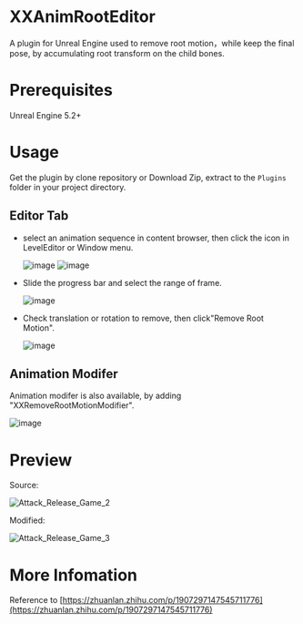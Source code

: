 # XXAnimRootEditor
A plugin for Unreal Engine used to remove root motion，while keep the final pose, by accumulating root transform on the child bones.

# Prerequisites
Unreal Engine 5.2+

# Usage
Get the plugin by clone repository or Download Zip, extract to the `Plugins` folder in your project directory.
## Editor Tab
- select an animation sequence in content browser, then click the icon in LevelEditor or Window menu.
  
  ![image](https://github.com/user-attachments/assets/15d969bb-80e6-4ff2-80ba-90a939dbdd8c)
  ![image](https://github.com/user-attachments/assets/f2a94933-ee2a-422b-868a-4573c2a37d9e)

- Slide the progress bar and select the range of frame.

  ![image](https://github.com/user-attachments/assets/fbfdcf99-dbf6-4dd8-be4c-e0905f052b6e)

- Check translation or rotation to remove, then click"Remove Root Motion".

  ![image](https://github.com/user-attachments/assets/820e1e2f-071b-4667-b088-af52fbc424de)


## Animation Modifer
Animation modifer is also available, by adding "XXRemoveRootMotionModifier".

![image](https://github.com/user-attachments/assets/93f237be-b289-4282-9d0c-ee405e331506)

# Preview
Source:

![Attack_Release_Game_2](https://github.com/user-attachments/assets/bbf56f86-1cc2-4a73-b07c-f4c9c2f8bf86)

Modified:

![Attack_Release_Game_3](https://github.com/user-attachments/assets/3d5b092d-3fae-48e0-bc37-b72188dcab0c)

# More Infomation
Reference to [https://zhuanlan.zhihu.com/p/1907297147545711776](https://zhuanlan.zhihu.com/p/1907297147545711776)
